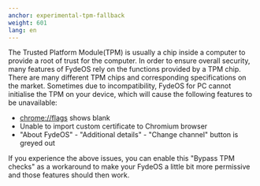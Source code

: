 ```yaml
---
anchor: experimental-tpm-fallback
weight: 601
lang: en
---
```

The Trusted Platform Module(TPM) is usually a chip inside a computer to provide a root of trust for the computer. In order to ensure overall security, many features of FydeOS rely on the functions provided by a TPM chip. There are many different TPM chips and corresponding specifications on the market. Sometimes due to incompatibility, FydeOS for PC cannot initialise the TPM on your device, which will cause the following features to be unavailable:

 - <chrome://flags> shows blank
 - Unable to import custom certificate to Chromium browser
 - "About FydeOS" - "Additional details" - "Change channel" button is greyed out

If you experience the above issues, you can enable this "Bypass TPM checks" as a workaround to make your FydeOS a little bit more permissive and those features should then work.